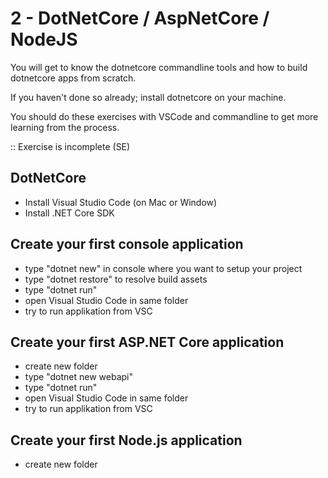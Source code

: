 # 2 - DotNetCore / AspNetCore / NodeJS

You will get to know the dotnetcore commandline tools and how to build dotnetcore apps from scratch. 

If you haven't done so already; install dotnetcore on your machine.

You should do these exercises with VSCode and commandline to get more learning from the process. 

:: Exercise is incomplete (SE)

## DotNetCore

- Install Visual Studio Code (on Mac or Window)
- Install .NET Core SDK

## Create your first console application
- type "dotnet new" in console where you want to setup your project
- type "dotnet restore" to resolve build assets
- type "dotnet run"
- open Visual Studio Code in same folder
- try to run applikation from VSC

## Create your first ASP.NET Core application
- create new folder
- type "dotnet new webapi"
- type "dotnet run"
- open Visual Studio Code in same folder
- try to run applikation from VSC

## Create your first Node.js application
- create new folder

